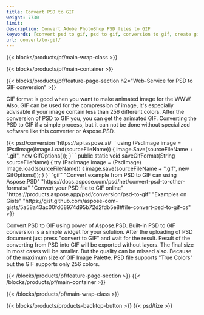 ```yaml
---
title: Convert PSD to GIF
weight: 7730
limit: 
description: Convert Adobe PhotoShop PSD files to GIF
keywords: [convert psd to gif, psd to gif, conversion to gif, create gif from psd, print psd as gif]
url: convert/to-gif/
---
```


{{< blocks/products/pf/main-wrap-class >}}

{{< blocks/products/pf/main-container >}}

{{< blocks/products/pf/feature-page-section h2="Web-Service for PSD to GIF conversion" >}}
<p>GIF format is good when you want to make animated image for the WWW. Also, GIF can be used for the compression of image, it's especially advisable if your image contain less than 256 different colors. After the conversion of PSD to GIF you, you can get the animated GIF. Converting the PSD to GIF if a simple process, but it can not be done without specialized software like this converter or Aspose.PSD.</p>
{{< psd/conversion `https://api.aspose.ai/` 
`    using (PsdImage image = (PsdImage)Image.Load(sourceFileName))
    {
        image.Save(sourceFileName + ".gif",  new GifOptions());
    }` 
	`    public static void saveGifFormat(String sourceFileName) {
        try (PsdImage image = (PsdImage) Image.load(sourceFileName)) {
            image.save(sourceFileName + ".gif", new GifOptions());
        }
    }` 
"gif" 
"Convert example from PSD to GIF can using Aspose.PSD"  "https://docs.aspose.com/psd/net/convert-psd-to-other-formats/" 
"Convert your PSD file to GIF online" "https://products.aspose.app/psd/conversion/psd-to-gif" 
"Examples on Gists" "https://gist.github.com/aspose-com-gists/5a58a43ac00fd68974d95b72d2fdb5e8#file-convert-psd-to-gif-cs" >}}
<p>Convert PSD to GIF using power of Aspose.PSD. Built-in PSD to GIF conversion is a simple widget for your solution. After the uploading of PSD document just press "convert to GIF" and wait for the result. Result of the converting from PSD into GIF will be exported without layers. The final size in most cases will be smaller. But the quality can be missed also. Because of the maximum size of GIF Image Palette. PSD file supports "True Colors" but the GIF supports only 256 colors. </p>
{{< /blocks/products/pf/feature-page-section >}}
{{< /blocks/products/pf/main-container >}}


{{< /blocks/products/pf/main-wrap-class >}}

{{< blocks/products/products-backtop-button >}}
{{< psd/tize >}}
